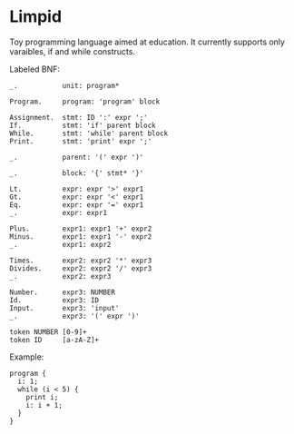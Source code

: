 # Limpid
Toy programming language aimed at education. It currently supports only varaibles, if and while constructs.

Labeled BNF:

```
_.           unit: program*

Program.     program: 'program' block

Assignment.  stmt: ID ':' expr ';'
If.          stmt: 'if' parent block
While.       stmt: 'while' parent block
Print.       stmt: 'print' expr ';'

_.           parent: '(' expr ')'

_.           block: '{' stmt* '}'

Lt.          expr: expr '>' expr1
Gt.          expr: expr '<' expr1
Eq.          expr: expr '=' expr1
_.           expr: expr1

Plus.        expr1: expr1 '+' expr2
Minus.       expr1: expr1 '-' expr2
_.           expr1: expr2

Times.       expr2: expr2 '*' expr3
Divides.     expr2: expr2 '/' expr3
_.           expr2: expr3

Number.      expr3: NUMBER
Id.          expr3: ID
Input.       expr3: 'input'
_.           expr3: '(' expr ')'

token NUMBER [0-9]+
token ID     [a-zA-Z]+

```

Example:
```
program {
  i: 1;
  while (i < 5) {
    print i;
    i: i + 1;
  }
}
```
